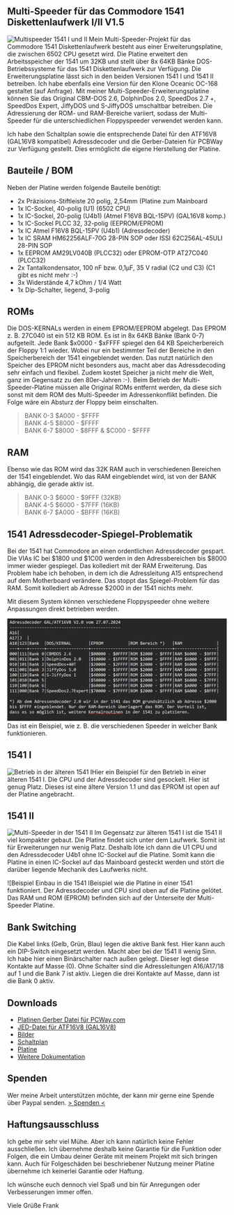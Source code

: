 ## Multi-Speeder für das Commodore 1541 Diskettenlaufwerk I/II V1.5
 
 ![Multispeeder 1541 I und II](https://raw.githubusercontent.com/FraEgg/commodore-1541-floppydrive-8x-multi-floppy-speeder/master/images/PCB_V1.1-3.jpg) 
Mein Multi-Speeder-Projekt für das Commodore 1541 Diskettenlaufwerk besteht aus einer Erweiterungsplatine, die zwischen 6502 CPU gesetzt wird. Die Platine erweitert den Arbeitsspeicher der 1541 um 32KB und stellt über 8x 64KB Bänke DOS-Betriebssysteme für das 1541 Diskettenlaufwerk zur Verfügung. Die Erweiterungsplatine lässt sich in den beiden Versionen 1541 I und 1541 II betreiben. Ich habe ebenfalls eine Version für den Klone Oceanic OC-168 gestaltet (auf Anfrage).
Mit meiner Multi-Speeder-Erweiterungsplatine können Sie das Original CBM-DOS 2.6, DolphinDos 2.0, SpeedDos 2.7 +, SpeedDos Expert, JiffyDOS und S-JiffyDOS umschaltbar betreiben.
Die Adressierung der ROM- und RAM-Bereiche variiert, sodass der Multi-Speeder für die unterschiedlichen Floppyspeeder verwendet werden kann.

Ich habe den Schaltplan sowie die entsprechende Datei für den ATF16V8 (GAL16V8 kompatibel) Adressdecoder und die Gerber-Dateien für PCBWay zur Verfügung gestellt. Dies ermöglicht die eigene Herstellung der Platine.

## Bauteile / BOM
Neben der Platine werden folgende Bauteile benötigt:

 - 2x Präzisions-Stiftleiste 20 polig, 2,54mm (Platine zum Mainboard
 - 1x IC-Sockel, 40-polig (U1) (6502 CPU)
 - 1x IC-Sockel, 20-polig (U4b1) (Atmel F16V8 BQL-15PV) (GAL16V8 komp.)
 - 1x IC-Sockel PLCC 32, 32-polig (EEPROM/EPROM)
 - 1x IC Atmel F16V8 BQL-15PV (U4b1) (Adressdecoder)
 - 1x IC SRAM HM62256ALF-70G 28-PIN SOP oder ISSI 62C256AL-45ULI 28-PIN SOP
 - 1x EEPROM AM29LV040B (PLCC32) oder EPROM-OTP AT27C040 (PLCC32)
 - 2x Tantalkondensator, 100 nF bzw. 0,1µF, 35 V radial (C2 und C3) (C1 gibt es nicht mehr :-)
 - 3x Widerstände 4,7 kOhm / 1/4 Watt
 - 1x Dip-Schalter, liegend, 3-polig

## ROMs
Die DOS-KERNALs werden in einem EPROM/EEPROM abgelegt. Das EPROM z. B. 27C040 ist ein 512 KB ROM. Es ist in 8x 64KB Bänke (Bank 0-7) aufgeteilt. Jede Bank $x0000 - $xFFFF spiegel den 64 KB Speicherbereich der Floppy 1:1 wieder. Wobei nur ein bestimmter Teil der Bereiche in den Speicherbereich der 1541 eingeblendet werden. Das nutzt natürlich den Speicher des EPROM nicht besonders aus, macht aber das Adressdecoding sehr einfach und flexibel. Zudem kostet Speicher ja nicht mehr die Welt, ganz im Gegensatz zu den 80er-Jahren :-). Beim Betrieb der Multi-Speeder-Platine müssen alle Original ROMs entfernt werden, da diese sich sonst mit dem ROM des Multi-Speeder im Adressenkonflikt befinden. Die Folge wäre ein Absturz der Floppy beim einschalten.  

> BANK 0-3  $A000 - $FFFF<br> 
> BANK 4-5  $8000 - $FFFF <br>
> BANK 6-7 $8000 - $8FFF & $C000 - $FFFF<br>

## RAM
Ebenso wie das ROM wird das 32K RAM auch in verschiedenen Bereichen der 1541 eingeblendet. Wo das RAM eingeblendet wird, ist von der BANK abhängig, die gerade aktiv ist.

> BANK 0-3 $6000 - $9FFF (32KB)<br>
> BANK 4-5 $6000 - $7FFF (16KB)<br>
> BANK 6-7 $A000 - $BFFF (16KB)<br>

## 1541 Adressdecoder-Spiegel-Problematik
Bei der 1541 hat Commodore an einen ordentlichen Adressdecoder gespart. Die VIAs IC bei $1800 und $1C00 werden in den Adressbereichen bis $8000 immer wieder gespiegel. Das kollediert mit der RAM Erweiterung. Das Problem habe ich behoben, in dem ich die Adressleitung A15 entsprechend auf dem Motherboard verändere. Das stoppt das Spiegel-Problem für das RAM. Somit kollediert ab Adresse $2000 in der 1541 nichts mehr. 

Mit diesem System können verschiedene Floppyspeeder ohne weitere Anpassungen direkt betrieben werden.

![Tabelle mit den Bank 0-7 und welche Speeder dort funktionieren.](https://github.com/FraEgg/commodore-1541-floppydrive-8x-multi-floppy-speeder/blob/master/images/BankTableSpeeder.png?raw=true) Das ist ein Beispiel, wie z. B. die verschiedenen Speeder in welcher Bank funktionieren.

## 1541 I
![Betrieb in der älteren 1541 I](https://github.com/FraEgg/commodore-1541-floppydrive-8x-multi-floppy-speeder/blob/master/images/1541_I_PCB_V1.1-0.jpg?raw=true)Hier ein Beispiel für den Betrieb in einer älteren 1541 I. Die CPU und der Adressdecoder sind gesockelt. Hier ist genug Platz. Dieses ist eine ältere Version 1.1 und das EPROM ist open auf der Platine angebracht.

## 1541 II
![Multi-Speeder in der 1541 II](https://github.com/FraEgg/commodore-1541-floppydrive-8x-multi-floppy-speeder/blob/master/images/1541_II_PCB_V1.4-0.jpg?raw=true)
Im Gegensatz zur älteren 1541 I ist die 1541 II viel kompakter gebaut. Die Platine findet sich unter dem Laufwerk. Somit ist für Erweiterungen nur wenig Platz. 
Deshalb löte ich dann die U1 CPU und den Adressdecoder U4b1 ohne IC-Sockel auf die Platine. Somit kann die Platine in einen IC-Sockel auf das Mainboard gesteckt werden und stört die darüber liegende Mechanik des Laufwerks nicht. 

![Beispiel Einbau in die 1541 IBeispiel wie die Platine in einer 1541 funktioniert. Der Adressdecoder und CPU sind oben auf die Platine gelötet. Das RAM und ROM (EPROM) befinden sich auf der Unterseite der Multi-Speeder Platine. 

## Bank Switching
Die Kabel links (Gelb, Grün, Blau) legen die aktive Bank fest. Hier kann auch ein DIP-Switch eingesetzt werden. Macht aber bei der 1541 II wenig Sinn. Ich habe hier einen Binärschalter nach außen gelegt. Dieser legt diese Kontakte auf Masse (0). Ohne Schalter sind die Adressleitungen A16/A17/18 auf 1 und die Bank 7 ist aktiv. Liegen die drei Kontakte auf Masse, dann ist die Bank 0 aktiv. 

## Downloads

 - [Platinen Gerber Datei für PCWay.com](https://github.com/FraEgg/commodore-1541-floppydrive-8x-multi-floppy-speeder/tree/master/gerber)
 - [JED-Datei für ATF16V8 (GAL16V8)](https://github.com/FraEgg/commodore-1541-floppydrive-8x-multi-floppy-speeder/tree/master/gal16v8_pld)
 - [Bilder](https://github.com/FraEgg/commodore-1541-floppydrive-8x-multi-floppy-speeder/tree/master/images)
 - [Schaltplan](https://github.com/FraEgg/commodore-1541-floppydrive-8x-multi-floppy-speeder/tree/master/schematic)
 - [Platine](https://github.com/FraEgg/commodore-1541-floppydrive-8x-multi-floppy-speeder/tree/master/pcb)
 - [Weitere Dokumentation](https://github.com/FraEgg/commodore-1541-floppydrive-8x-multi-floppy-speeder/tree/master/docs)

## Spenden
Wer meine Arbeit unterstützen möchte, der kann mir gerne eine Spende über Paypal senden.
[> Spenden <](https://www.paypal.com/donate/?cmd=_s-xclick&hosted_button_id=Q8HXKYARXKT4L&ssrt=1714757590172)

## Haftungsausschluss
Ich gebe mir sehr viel Mühe. Aber ich kann natürlich keine Fehler ausschließen. Ich übernehme deshalb keine Garantie für die Funktion oder Folgen, die ein Umbau deiner Geräte mit meinem Projekt mit sich bringen kann. Auch für Folgeschäden bei beschriebener Nutzung meiner Platine übernehme ich keinerlei Garantie oder Haftung.

Ich wünsche euch dennoch viel Spaß und bin für Anregungen oder Verbesserungen immer offen.

Viele Grüße
Frank
